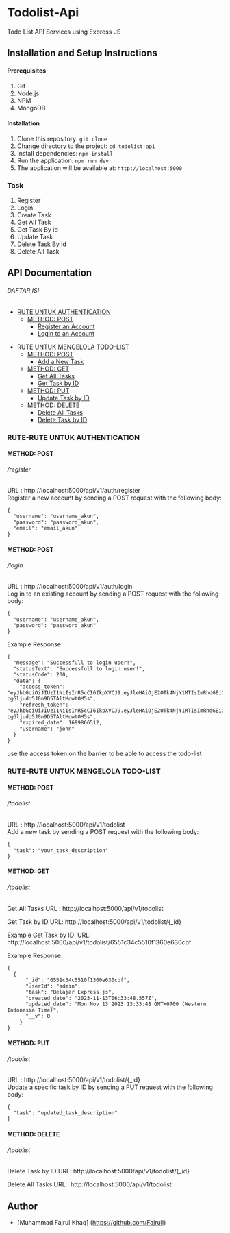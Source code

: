 # Todolist-Api

Todo List API Services using Express JS

## Installation and Setup Instructions

#### Prerequisites

1. Git
2. Node.js
3. NPM
4. MongoDB

#### Installation

1. Clone this repository: `git clone`
2. Change directory to the project: `cd todolist-api`
3. Install dependencies: `npm install`
4. Run the application: `npm run dev`
5. The application will be available at: `http://localhost:5000`

### Task

1. Register
2. Login
3. Create Task
4. Get All Task
5. Get Task By id
6. Update Task
7. Delete Task By id
8. Delete All Task

## API Documentation

###### DAFTAR ISI

- [RUTE UNTUK AUTHENTICATION ](#rute-auth)
  - [METHOD: POST](#method-post)
    - [Register an Account](#register)
    - [Login to an Account](#login)

* [RUTE UNTUK MENGELOLA TODO-LIST](#rute-todolist)
  - [METHOD: POST](#method-post)
    - [Add a New Task](#login)
  - [METHOD: GET](#method-get)
    - [Get All Tasks](#todolist)
    - [Get Task by ID](#todolist)
  - [METHOD: PUT](#method-put)
    - [Update Task by ID](#todolist)
  - [METHOD: DELETE](#method-delete)
    - [Delete All Tasks](#todolist)
    - [Delete Task by ID](#todolist)

### RUTE-RUTE UNTUK AUTHENTICATION

#### METHOD: POST

###### /register

URL : http://localhost:5000/api/v1/auth/register <br>
Register a new account by sending a POST request with the following body:

```
{
  "username": "username_akun",
  "password": "password_akun",
  "email": "email_akun"
}
```

#### METHOD: POST

###### /login

URL : http://localhost:5000/api/v1/auth/login <br>
Log in to an existing account by sending a POST request with the following body:

```
{
  "username": "username_akun",
  "password": "password_akun"
}
```

Example Response:

```
{
  "message": "Successfull to login user!",
  "statusText": "Successfull to login user!",
  "statusCode": 200,
  "data": {
    "access_token": "eyJhbGciOiJIUzI1NiIsInR5cCI6IkpXVCJ9.eyJleHAiOjE2OTk4NjY1MTIsImRhdGEiOnsidXNlciI6ImpvaG4iLCJlbWFpbCI6ImpvaG5kb2VAZXhhbXBsZS5jb20ifSwiaWF0IjoxNjk5ODYyOTEyfQ.OjUzNqCWkm0JQHN-cgGljudo5J0n9D5TAltMowt0M5s",
    "refresh_token": "eyJhbGciOiJIUzI1NiIsInR5cCI6IkpXVCJ9.eyJleHAiOjE2OTk4NjY1MTIsImRhdGEiOnsidXNlciI6ImpvaG4iLCJlbWFpbCI6ImpvaG5kb2VAZXhhbXBsZS5jb20ifSwiaWF0IjoxNjk5ODYyOTEyfQ.OjUzNqCWkm0JQHN-cgGljudo5J0n9D5TAltMowt0M5s",
    "expired_date": 1699866512,
    "username": "john"
  }
}
```

use the access token on the barrier to be able to access the todo-list

### RUTE-RUTE UNTUK MENGELOLA TODO-LIST

#### METHOD: POST

###### /todolist

URL : http://localhost:5000/api/v1/todolist <br>
Add a new task by sending a POST request with the following body:

```
{
  "task": "your_task_description"
}
```

#### METHOD: GET

###### /todolist

Get All Tasks
URL : http://localhost:5000/api/v1/todolist

Get Task by ID
URL: http://localhost:5000/api/v1/todolist/{\_id}

Example Get Task by ID:
URL: http://localhost:5000/api/v1/todolist/6551c34c5510f1360e630cbf

Example Response:

```
{
  {
      "_id": "6551c34c5510f1360e630cbf",
      "userId": "admin",
      "task": "Belajar Express js",
      "created_date": "2023-11-13T06:33:48.557Z",
      "updated_date": "Mon Nov 13 2023 13:33:48 GMT+0700 (Western Indonesia Time)",
      "__v": 0
    }
}
```

#### METHOD: PUT

###### /todolist

URL : http://localhost:5000/api/v1/todolist/{\_id} <br>
Update a specific task by ID by sending a PUT request with the following body:

```
{
  "task": "updated_task_description"
}
```

#### METHOD: DELETE

###### /todolist

Delete Task by ID
URL: http://localhost:5000/api/v1/todolist/{\_id}

Delete All Tasks
URL : http://localhost:5000/api/v1/todolist

## Author

- [Muhammad Fajrul Khaq] (https://github.com/Fajrull)
